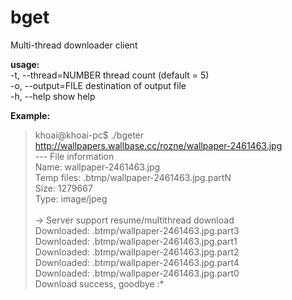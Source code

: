 bget
====

Multi-thread downloader client<br>

<b>usage:</b><br>
 -t,	 --thread=NUMBER	thread count (default = 5)<br>
 -o,	 --output=FILE		destination of output file<br>
 -h,	 --help			show help<br>

<b>Example:</b><br>
>khoai@khoai-pc$ ./bgeter http://wallpapers.wallbase.cc/rozne/wallpaper-2461463.jpg<br>
>--- File information<br>
>	Name: wallpaper-2461463.jpg<br>
>	Temp files: .btmp/wallpaper-2461463.jpg.partN<br>
>	Size: 1279667<br>
>	Type: image/jpeg<br>
><br>
> -> Server support resume/multithread download<br>
>Downloaded: .btmp/wallpaper-2461463.jpg.part3<br>
>Downloaded: .btmp/wallpaper-2461463.jpg.part1<br>
>Downloaded: .btmp/wallpaper-2461463.jpg.part2<br>
>Downloaded: .btmp/wallpaper-2461463.jpg.part4<br>
>Downloaded: .btmp/wallpaper-2461463.jpg.part0<br>
> Download success, goodbye :*
